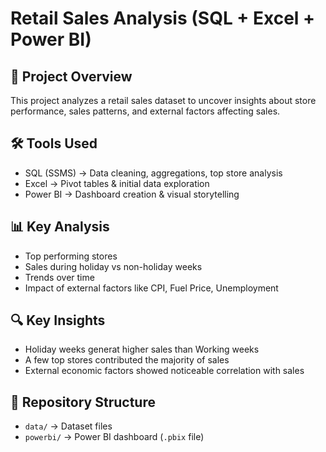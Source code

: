 # Retail Sales Analysis (SQL + Excel + Power BI)

## 📌 Project Overview
This project analyzes a retail sales dataset to uncover insights about store performance, sales patterns, and external factors affecting sales.

## 🛠 Tools Used
- SQL (SSMS) → Data cleaning, aggregations, top store analysis
- Excel → Pivot tables & initial data exploration
- Power BI → Dashboard creation & visual storytelling

## 📊 Key Analysis
- Top performing stores
- Sales during holiday vs non-holiday weeks
- Trends over time
- Impact of external factors like CPI, Fuel Price, Unemployment

## 🔍 Key Insights
- Holiday weeks generat higher sales than Working weeks
- A few top stores contributed the majority of sales
- External economic factors showed noticeable correlation with sales

## 📂 Repository Structure
- `data/` → Dataset files
- `powerbi/` → Power BI dashboard (`.pbix` file)
